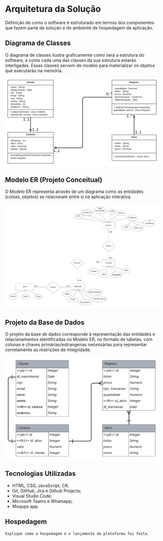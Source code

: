 # Arquitetura da Solução

Definição de como o software é estruturado em termos dos componentes que fazem parte da solução e do ambiente de hospedagem da aplicação.

## Diagrama de Classes

O diagrama de classes ilustra graficamente como será a estrutura do software, e como cada uma das classes da sua estrutura estarão interligadas. Essas classes servem de modelo para materializar os objetos que executarão na memória.

![Diagrama de classes](./img/diagrama-classes.jpeg)

## Modelo ER (Projeto Conceitual)

O Modelo ER representa através de um diagrama como as entidades (coisas, objetos) se relacionam entre si na aplicação interativa.

![Modelo ER](./img/Modelo_ER.png)

## Projeto da Base de Dados

O projeto da base de dados corresponde à representação das entidades e relacionamentos identificadas no Modelo ER, no formato de tabelas, com colunas e chaves primárias/estrangeiras necessárias para representar corretamente as restrições de integridade.
 
![Projeto base de dados](./img/Projeto_base_dados.jpeg)

## Tecnologias Utilizadas

* HTML, CSS, JavaScript, C#;
* Git, GitHub, Jira e Github Projects;
* Visual Studio Code;
* Microsoft Teams e Whatsapp;
* Moqups app.

## Hospedagem

`Explique como a hospedagem e o lançamento da plataforma foi feita.`
